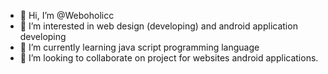 - 👋 Hi, I’m @Weboholicc
- 👀 I’m interested in web design (developing) and android application developing
- 🌱 I’m currently learning  java script programming language
- 💞️ I’m looking to collaborate on project for websites android applications.


<!---
Weboholicc/Weboholicc is a ✨ special ✨ repository because its `README.md` (this file) appears on your GitHub profile.
You can click the Preview link to take a look at your changes.
--->
